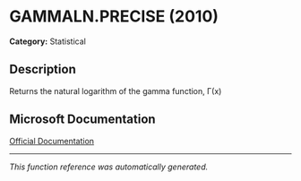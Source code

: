 # GAMMALN.PRECISE (2010)

**Category:** Statistical

## Description
Returns the natural logarithm of the gamma function, Γ(x)

## Microsoft Documentation
[Official Documentation](https://support.microsoft.com//en-us/office/gammaln-precise-function-5cdfe601-4e1e-4189-9d74-241ef1caa599)

---
*This function reference was automatically generated.*
